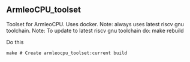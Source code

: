 ## ArmleoCPU_toolset
Toolset for ArmleoCPU. Uses docker.
Note: always uses latest riscv gnu toolchain.
Note: To update to latest riscv gnu toolchain do: make rebuild

Do this
```
make # Create armleocpu_toolset:current build
```

